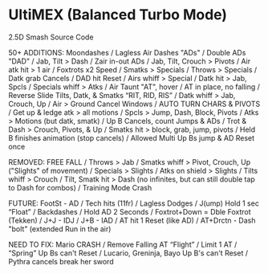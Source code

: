 # UltiMEX (Balanced Turbo Mode)
2.5D Smash Source Code

50+ ADDITIONS: Moondashes / Lagless Air Dashes "ADs" / Double ADs "DAD" / Jab, Tilt > Dash / Zair in-out ADs / Jab, Tilt, Crouch > Pivots / Air atk hit > 1 air / Foxtrots x2 Speed / Smatks > Specials / Throws > Specials / Datk grab Cancels / DAD hit Reset / Airs whiff > Special / Datk hit > Jab, Spcls / Specials whiff > Atks / Air Taunt "AT", hover / AT in place, no falling / Reverse Slide Tilts, Datk, & Smatks “RIT, RID, RIS” / Datk whiff > Jab, Crouch, Up / Air > Ground Cancel Windows / AUTO TURN CHARS & PIVOTS / Get up & ledge atk > all motions / Spcls > Jump, Dash, Block, Pivots / Atks > Motions (but datk, smatk) / Up B Cancels, count Jumps & ADs / Trot & Dash > Crouch, Pivots, & Up / Smatks hit > block, grab, jump, pivots / Held B finishes animation (stop cancels) / Allowed Multi Up Bs jump & AD Reset once

REMOVED: FREE FALL / Throws > Jab / Smatks whiff > Pivot, Crouch, Up ("Slights" of movement) / Specials > Slights / Atks on shield > Slights / Tilts whiff > Crouch / Tilt, Smatk hit > Dash (no infinites, but can still double tap to Dash for combos) / Training Mode Crash

FUTURE: FootSt - AD / Tech hits (11fr) / Lagless Dodges / J(ump) Hold 1 sec “Float” / Backdashes / Hold AD 2 Seconds / Foxtrot+Down = Dble Foxtrot (Tekken) / J+J - IDJ / J+B - IAD / AT hit 1 Reset (like AD) / AT+Drctn - Dash "bolt" (extended Run in the air)

NEED TO FIX: Mario CRASH / Remove Falling AT “Flight” / Limit 1 AT / “Spring” Up Bs can't Reset / Lucario, Greninja, Bayo Up B's can't Reset / Pythra cancels break her sword
